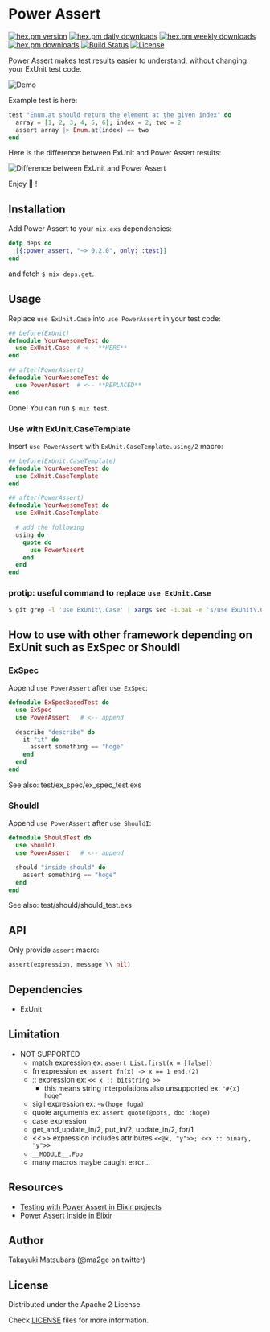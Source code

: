 # Power Assert

[![hex.pm version](https://img.shields.io/hexpm/v/power_assert.svg)](https://hex.pm/packages/power_assert) [![hex.pm daily downloads](https://img.shields.io/hexpm/dd/power_assert.svg)](https://hex.pm/packages/power_assert) [![hex.pm weekly downloads](https://img.shields.io/hexpm/dw/power_assert.svg)](https://hex.pm/packages/power_assert) [![hex.pm downloads](https://img.shields.io/hexpm/dt/power_assert.svg)](https://hex.pm/packages/power_assert) [![Build Status](https://github.com/ma2gedev/power_assert_ex/workflows/Elixir%20CI/badge.svg?branch=master)](https://github.com/ma2gedev/power_assert_ex/actions?query=workflow%3A%22Elixir+CI%22) [![License](https://img.shields.io/hexpm/l/power_assert.svg)](http://www.apache.org/licenses/LICENSE-2.0)

Power Assert makes test results easier to understand, without changing your ExUnit test code.

![Demo](https://github.com/ma2gedev/power_assert_ex/raw/master/head.gif)

Example test is here:

```elixir
test "Enum.at should return the element at the given index" do
  array = [1, 2, 3, 4, 5, 6]; index = 2; two = 2
  assert array |> Enum.at(index) == two
end
```

Here is the difference between ExUnit and Power Assert results:

![Difference between ExUnit and Power Assert](https://github.com/ma2gedev/power_assert_ex/raw/master/difference.png)

Enjoy :muscle: !

## Installation

Add Power Assert to your `mix.exs` dependencies:

```elixir
defp deps do
  [{:power_assert, "~> 0.2.0", only: :test}]
end
```

and fetch `$ mix deps.get`.

## Usage

Replace `use ExUnit.Case` into `use PowerAssert` in your test code:

```elixir
## before(ExUnit)
defmodule YourAwesomeTest do
  use ExUnit.Case  # <-- **HERE**
end

## after(PowerAssert)
defmodule YourAwesomeTest do
  use PowerAssert  # <-- **REPLACED**
end
```

Done! You can run `$ mix test`.

### Use with ExUnit.CaseTemplate

Insert `use PowerAssert` with `ExUnit.CaseTemplate.using/2` macro:

```elixir
## before(ExUnit.CaseTemplate)
defmodule YourAwesomeTest do
  use ExUnit.CaseTemplate
end

## after(PowerAssert)
defmodule YourAwesomeTest do
  use ExUnit.CaseTemplate

  # add the following
  using do
    quote do
      use PowerAssert
    end
  end
end
```

### protip: useful command to replace `use ExUnit.Case`

```bash
$ git grep -l 'use ExUnit\.Case' | xargs sed -i.bak -e 's/use ExUnit\.Case/use PowerAssert/g'
```

## How to use with other framework depending on ExUnit such as ExSpec or ShouldI

### ExSpec

Append `use PowerAssert` after `use ExSpec`:

```elixir
defmodule ExSpecBasedTest do
  use ExSpec
  use PowerAssert   # <-- append

  describe "describe" do
    it "it" do
      assert something == "hoge"
    end
  end
end
```

See also: test/ex_spec/ex_spec_test.exs

### ShouldI

Append `use PowerAssert` after `use ShouldI`:

```elixir
defmodule ShouldTest do
  use ShouldI
  use PowerAssert   # <-- append

  should "inside should" do
    assert something == "hoge"
  end
end
```

See also: test/should/should_test.exs

## API

Only provide `assert` macro:

```elixir
assert(expression, message \\ nil)
```

## Dependencies

- ExUnit

## Limitation

- NOT SUPPORTED
  - match expression ex: `assert List.first(x = [false])`
  - fn expression ex: `assert fn(x) -> x == 1 end.(2)`
  - :: expression ex: `<< x :: bitstring >>`
    - this means string interpolations also unsupported ex: `"#{x} hoge"`
  - sigil expression ex: `~w(hoge fuga)`
  - quote arguments ex: `assert quote(@opts, do: :hoge)`
  - case expression
  - get_and_update_in/2, put_in/2, update_in/2, for/1
  - <<>> expression includes attributes `<<@x, "y">>; <<x :: binary, "y">>`
  - `__MODULE__.Foo`
  - many macros maybe caught error...

## Resources

- [Testing with Power Assert in Elixir projects](http://qiita.com/ma2ge/items/29115d0afbf97a092783)
- [Power Assert Inside in Elixir](https://speakerdeck.com/ma2gedev/power-assert-inside-in-elixir)

## Author

Takayuki Matsubara (@ma2ge on twitter)

## License

Distributed under the Apache 2 License.

Check [LICENSE](LICENSE) files for more information.

